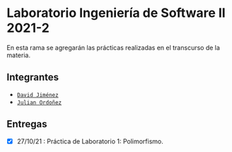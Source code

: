 # Laboratorio Ingeniería de Software II 2021-2
En esta rama se agregarán las prácticas realizadas en el transcurso de la materia.
## Integrantes
- [`David Jiménez`](https://github.com/dohimenezg)
- [`Julian Ordoñez`](https://github.com/juleMay)
## Entregas
- [x] 27/10/21 : Práctica de Laboratorio 1: Polimorfismo.
